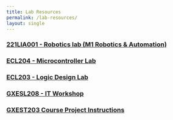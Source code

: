 ```yaml
---
title: Lab Resources
permalink: /lab-resources/
layout: single
---
```


### <a href="https://jim79.github.io/robotics-lab">221LIA001 - Robotics lab (M1 Robotics & Automation)</a>

### <a href="https://jim79.github.io/microcontroller-lab">ECL204 - Microcontroller Lab</a>

### <a href="https://jim79.github.io/lcd-lab">ECL203 - Logic Design Lab</a>

### <a href="https://jim79.github.io/it-workshop">GXESL208 - IT Workshop</a>

### <a href="https://jim79.github.io/GXEST203_course project_instructions">GXEST203 Course Project Instructions</a>